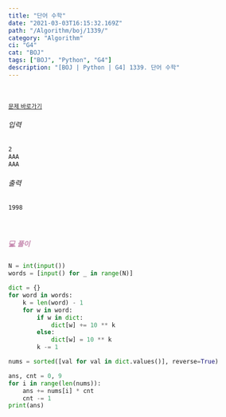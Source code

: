 ```yaml
---
title: "단어 수학"
date: "2021-03-03T16:15:32.169Z"
path: "/Algorithm/boj/1339/"
category: "Algorithm"
ci: "G4"
cat: "BOJ"
tags: ["BOJ", "Python", "G4"]
description: "[BOJ | Python | G4] 1339. 단어 수학"
---
```


<br />

<a href="https://www.acmicpc.net/problem/1339"><small>문제 바로가기</small></a>

###### 입력

```sh
2
AAA
AAA
```

###### 출력

```sh
1998
```

<br />

##### <h5 style="color:#C587AE;">💻 풀이</h5>

```python
N = int(input())
words = [input() for _ in range(N)]

dict = {}
for word in words:
    k = len(word) - 1
    for w in word:
        if w in dict:
            dict[w] += 10 ** k
        else:
            dict[w] = 10 ** k
        k -= 1

nums = sorted([val for val in dict.values()], reverse=True)

ans, cnt = 0, 9
for i in range(len(nums)):
    ans += nums[i] * cnt
    cnt -= 1
print(ans)
```



